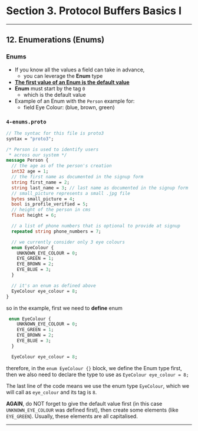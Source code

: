 # Section 3. Protocol Buffers Basics I

---

## 12. Enumerations (Enums)

### Enums

* If you know all the values a field can take in advance,
  * you can leverage the **Enum** type
* **<u>The first value of an Enum is the default value</u>**
* **Enum** must start by the tag `0`
  * which is the default value
* Example of an Enum with the `Person` example for:
  * field Eye Colour: (blue, brown, green)

### `4-enums.proto`

```proto
// The syntac for this file is proto3
syntax = "proto3";

/* Person is used to identify users
 * across our system */
message Person {
  // the age as of the person's creation
  int32 age = 1;
  // the first name as documented in the signup form
  string first_name = 2;
  string last_name = 3; // last name as documented in the signup form
  // small_picture represents a small .jpg file
  bytes small_picture = 4;
  bool is_profile_verified = 5;
  // height of the person in cms
  float height = 6;

  // a list of phone numbers that is optional to provide at signup
  repeated string phone_numbers = 7;

  // we currently consider only 3 eye colours
  enum EyeColour {
    UNKNOWN_EYE_COLOUR = 0;
    EYE_GREEN = 1;
    EYE_BROWN = 2;
    EYE_BLUE = 3;
  }

  // it's an enum as defined above
  EyeColour eye_colour = 8;
}
```

so in the example, first we need to **define** enum

```proto
 enum EyeColour {
    UNKNOWN_EYE_COLOUR = 0;
    EYE_GREEN = 1;
    EYE_BROWN = 2;
    EYE_BLUE = 3;
  }

  EyeColour eye_colour = 8;
```

therefore, in the `enum EyeColour {}` block, we define the Enum type first, then we also need to declare the type to use as `EyeColour eye_colour = 8;`

The last line of the code means we use the enum type `EyeColour`, which we will call as `eye_colour` and its tag is `8`.

**AGAIN**, do NOT forget to give the default value first (in this case `UNKNOWN_EYE_COLOUR` was defined first), then create some elements (like `EYE_GREEN`). Usually, these elements are all capitalised.

---
